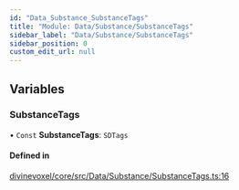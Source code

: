 ```yaml
---
id: "Data_Substance_SubstanceTags"
title: "Module: Data/Substance/SubstanceTags"
sidebar_label: "Data/Substance/SubstanceTags"
sidebar_position: 0
custom_edit_url: null
---
```


## Variables

### SubstanceTags

• `Const` **SubstanceTags**: `SDTags`

#### Defined in

[divinevoxel/core/src/Data/Substance/SubstanceTags.ts:16](https://github.com/lucasdamianjohnson/DivineVoxelEngine/blob/596fa7391478620ed460dfb4856ff0a763b91c49/divinevoxel/core/src/Data/Substance/SubstanceTags.ts#L16)
